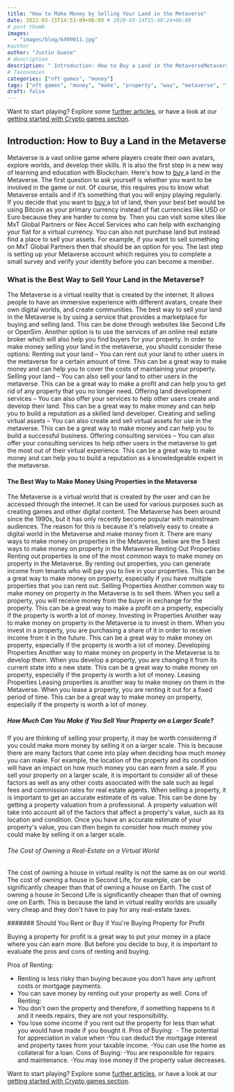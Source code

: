 ```yaml
---
title: "How to Make Money by Selling Your Land in the Metaverse"
date: 2022-03-15T14:53:09+06:00 # 2020-03-14T15:40:24+06:00
# post thumb
images:
  - "images/blog/6499011.jpg"
#author
author: "Justin Guese"
# description
description: " Introduction: How to Buy a Land in the MetaverseMetaverse is a vast online game where players create their own avatars, explore worlds, and develop their "
# Taxonomies
categories: ["nft games", "money"]
tags: ["nft games", "money", "make", "property", "way", "metaverse", "land"]
draft: false
---
```



Want to start playing? Explore some [further articles](/blog/), or have a look at our [getting started with Crypto games section](/services/how-do-i-get-started/).


## Introduction: How to Buy a Land in the Metaverse

Metaverse is a vast online game where players create their own avatars, explore worlds, and develop their skills. It is also the first step in a new way of learning and education with Blockchain. Here's how to [ buy ](https://accounts.binance.com/en/register?ref=37092355) a land in the Metaverse. 
The first question to ask yourself is whether you want to be involved in the game or not. Of course, this requires you to know what Metaverse entails and if it’s something that you will enjoy playing regularly. If you decide that you want to [ buy ](https://accounts.binance.com/en/register?ref=37092355) a lot of land, then your best bet would be using Bitcoin as your primary currency instead of fiat currencies like USD or Euro because they are harder to come by. Then you can visit some sites like MxT Global Partners or Nex Accel Services who can help with exchanging your fiat for a virtual currency.
You can also not purchase land but instead find a place to sell your assets. For example, if you want to sell something on MxT Global Partners then that should be an option for you. The last step is setting up your Metaverse account which requires you to complete a small survey and verify your identity before you can become a member.

### What is the Best Way to Sell Your Land in the Metaverse?

The Metaverse is a virtual reality that is created by the internet. It allows people to have an immersive experience with different avatars, create their own digital worlds, and create communities.
The best way to sell your land in the Metaverse is by using a service that provides a marketplace for buying and selling land. This can be done through websites like Second Life or OpenSim. Another option is to use the services of an online real estate broker which will also help you find buyers for your property.
In order to make money selling your land in the metaverse, you should consider these options:
Renting out your land – You can rent out your land to other users in the metaverse for a certain amount of time. This can be a great way to make money and can help you to cover the costs of maintaining your property.
Selling your land – You can also sell your land to other users in the metaverse. This can be a great way to make a profit and can help you to get rid of any property that you no longer need.
Offering land development services – You can also offer your services to help other users create and develop their land. This can be a great way to make money and can help you to build a reputation as a skilled land developer. 
Creating and selling virtual assets – You can also create and sell virtual assets for use in the metaverse. This can be a great way to make money and can help you to build a successful business. 
Offering consulting services – You can also offer your consulting services to help other users in the metaverse to get the most out of their virtual experience. This can be a great way to make money and can help you to build a reputation as a knowledgeable expert in the metaverse.

#### The Best Way to Make Money Using Properties in the Metaverse

The Metaverse is a virtual world that is created by the user and can be accessed through the internet. It can be used for various purposes such as creating games and other digital content.
The Metaverse has been around since the 1990s, but it has only recently become popular with mainstream audiences. The reason for this is because it's relatively easy to create a digital world in the Metaverse and make money from it.
There are many ways to make money on properties in the Metaverse, below are the 5 best ways to make money on property in the Metaverse 
Renting Out Properties Renting out properties is one of the most common ways to make money on property in the Metaverse. By renting out properties, you can generate income from tenants who will pay you to live in your properties. This can be a great way to make money on property, especially if you have multiple properties that you can rent out. 
Selling Properties Another common way to make money on property in the Metaverse is to sell them. When you sell a property, you will receive money from the buyer in exchange for the property. This can be a great way to make a profit on a property, especially if the property is worth a lot of money. 
Investing in Properties Another way to make money on property in the Metaverse is to invest in them. When you invest in a property, you are purchasing a share of it in order to receive income from it in the future. This can be a great way to make money on property, especially if the property is worth a lot of money. 
Developing Properties Another way to make money on property in the Metaverse is to develop them. When you develop a property, you are changing it from its current state into a new state. This can be a great way to make money on property, especially if the property is worth a lot of money. 
Leasing Properties Leasing properties is another way to make money on them in the Metaverse. When you lease a property, you are renting it out for a fixed period of time. This can be a great way to make money on property, especially if the property is worth a lot of money.

##### How Much Can You Make if You Sell Your Property on a Larger Scale?

If you are thinking of selling your property, it may be worth considering if you could make more money by selling it on a larger scale. This is because there are many factors that come into play when deciding how much money you can make. For example, the location of the property and its condition will have an impact on how much money you can earn from a sale.
If you sell your property on a larger scale, it is important to consider all of these factors as well as any other costs associated with the sale such as legal fees and commission rates for real estate agents.
When selling a property, it is important to get an accurate estimate of its value. This can be done by getting a property valuation from a professional. A property valuation will take into account all of the factors that affect a property's value, such as its location and condition. Once you have an accurate estimate of your property's value, you can then begin to consider how much money you could make by selling it on a larger scale.

###### The Cost of Owning a Real-Estate on a Virtual World

The cost of owning a house in virtual reality is not the same as on our world. The cost of owning a house in Second Life, for example, can be significantly cheaper than that of owning a house on Earth.
The cost of owning a house in Second Life is significantly cheaper than that of owning one on Earth. This is because the land in virtual reality worlds are usually very cheap and they don't have to pay for any real-estate taxes.

####### Should You Rent or Buy if You're Buying Property for Profit

Buying a property for profit is a great way to put your money in a place where you can earn more. But before you decide to buy, it is important to evaluate the pros and cons of renting and buying.


Pros of Renting:
- Renting is less risky than buying because you don't have any upfront costs or mortgage payments.
- You can save money by renting out your property as well.
Cons of Renting:
- You don't own the property and therefore, if something happens to it and it needs repairs, they are not your responsibility.
- You lose some income if you rent out the property for less than what you would have made if you bought it.
Pros of Buying:  - The potential for appreciation in value when
-You can deduct the mortgage interest and property taxes from your taxable income.
-You can use the home as collateral for a loan. 
Cons of Buying:
-You are responsible for repairs and maintenance. 
-You may lose money if the property value decreases.


Want to start playing? Explore some [further articles](/blog/), or have a look at our [getting started with Crypto games section](/services/how-do-i-get-started/).

